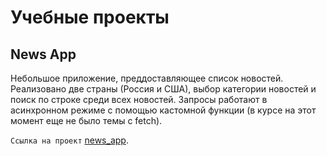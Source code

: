 # Учебные проекты

## News App

Небольшое приложение, преддоставляющее список новостей. Реализовано две страны (Россия и США), выбор категории новостей и поиск по строке среди всех новостей. Запросы работают в асинхронном режиме с помощью кастомной функции (в курсе на этот момент еще не было темы с fetch).

`Ссылка на проект` [news_app](https://kvibrik.github.io/modern_js/news_app/).
